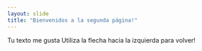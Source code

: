 ```yaml
---
layout: slide
title: "Bienvenidos a la segunda página!"
---
```

Tu texto me gusta
Utiliza la flecha hacia la izquierda para volver!
